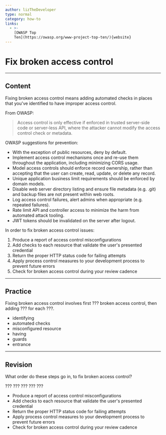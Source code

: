 ```yaml
---
author: lizTheDeveloper
type: normal
category: how-to
links:
  - >-
    [OWASP Top
    Ten](https://owasp.org/www-project-top-ten/){website}
---
```


# Fix broken access control


---

## Content

Fixing broken access control means adding automated checks in places that you've identified to have improper access control.

From OWASP:

> Access control is only effective if enforced in trusted server-side
> code or server-less API, where the attacker cannot modify the
> access control check or metadata.

OWASP suggestions for prevention:

- With the exception of public resources, deny by default.
- Implement access control mechanisms once and re-use them
  throughout the application, including minimizing CORS usage.
- Model access controls should enforce record ownership, rather
  than accepting that the user can create, read, update, or delete
  any record.
- Unique application business limit requirements should be
  enforced by domain models.
- Disable web server directory listing and ensure file metadata
  (e.g. .git) and backup files are not present within web roots.
- Log access control failures, alert admins when appropriate
  (e.g. repeated failures).
- Rate limit API and controller access to minimize the harm from
  automated attack tooling.
- JWT tokens should be invalidated on the server after logout.

In order to fix broken access control issues:

1. Produce a report of access control misconfigurations
2. Add checks to each resource that validate the user's presented credential
3. Return the proper HTTP status code for failing attempts
4. Apply process control measures to your development process to prevent future errors
5. Check for broken access control during your review cadence


---

## Practice

Fixing broken access control involves first ??? broken access control, then adding ??? for each ???.

- identifying
- automated checks
- misconfigured resource
- having
- guards
- entrance


---

## Revision

What order do these steps go in, to fix broken access control?

???
???
???
???
???

- Produce a report of access control misconfigurations
- Add checks to each resource that validate the user's presented credential
- Return the proper HTTP status code for failing attempts
- Apply process control measures to your development process to prevent future errors
- Check for broken access control during your review cadence
 
